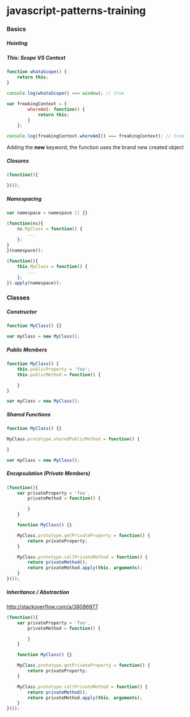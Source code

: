 # javascript-patterns-training

### Basics

##### Hoisting

##### This: Scope VS Context
```javascript
function whataScope() {
    return this;
}

console.log(whataScope() === window); // true

var freakingContext = {
        whereAmI: function() {
            return this;
        }
    };

console.log(freakingContext.whereAmI() === freakingContext); // true
```
Adding the **new** keyword, the function uses the brand new created object

##### Closures
```javascript
(function(){

}());
```

##### Namespacing
```javascript
var namespace = namespace || {}

(function(ns){
    ns.MyClass = function() {
        ...
    };
}
}(namespace));

(function(){
    this.MyClass = function() {
        ...
    };
}).apply(namespace));
```


### Classes
##### Constructor
```javascript
function MyClass() {}

var myClass = new MyClass();
```

##### Public Members
```javascript
function MyClass() {
    this.publicProperty = 'foo';
    this.publicMethod = function() {

    }
}

var myClass = new MyClass();
```

##### Shared Functions
```javascript
function MyClass() {}

MyClass.prototype.sharedPublicMethod = function() {

}

var myClass = new MyClass();
```

##### Encapsulation (Private Members)
```javascript
(function(){
    var privateProperty = 'foo',
        privateMethod = function() {

        }
    }

    function MyClass() {}

    MyClass.prototype.getPrivateProperty = function() {
        return privateProperty;
    }

    MyClass.prototype.callPrivateMethod = function() {
        return privateMethod();
        return privateMethod.apply(this, arguments);
    }
}());
```

##### Inheritance / Abstraction
http://stackoverflow.com/a/38086977

```javascript
(function(){
    var privateProperty = 'foo',
        privateMethod = function() {

        }
    }

    function MyClass() {}

    MyClass.prototype.getPrivateProperty = function() {
        return privateProperty;
    }

    MyClass.prototype.callPrivateMethod = function() {
        return privateMethod();
        return privateMethod.apply(this, arguments);
    }
}());
```

